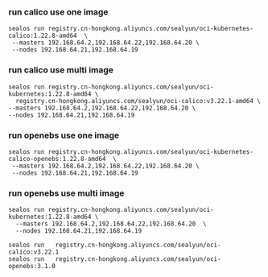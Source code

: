 ### run calico use one image

```shell
sealos run registry.cn-hongkong.aliyuncs.com/sealyun/oci-kubernetes-calico:1.22.8-amd64  \
 --masters 192.168.64.2,192.168.64.22,192.168.64.20 \
 --nodes 192.168.64.21,192.168.64.19
```

### run calico use multi image

```shell
sealos run registry.cn-hongkong.aliyuncs.com/sealyun/oci-kubernetes:1.22.8-amd64 \
  registry.cn-hongkong.aliyuncs.com/sealyun/oci-calico:v3.22.1-amd64 \
--masters 192.168.64.2,192.168.64.22,192.168.64.20 \
--nodes 192.168.64.21,192.168.64.19
```



### run openebs use one image

```shell
sealos run registry.cn-hongkong.aliyuncs.com/sealyun/oci-kubernetes-calico-openebs:1.22.8-amd64  \
 --masters 192.168.64.2,192.168.64.22,192.168.64.20 \
 --nodes 192.168.64.21,192.168.64.19
```


### run openebs use multi image

```shell
sealos run registry.cn-hongkong.aliyuncs.com/sealyun/oci-kubernetes:1.22.8-amd64 \
  --masters 192.168.64.2,192.168.64.22,192.168.64.20  \
  --nodes 192.168.64.21,192.168.64.19

sealos run   registry.cn-hongkong.aliyuncs.com/sealyun/oci-calico:v3.22.1
sealos run   registry.cn-hongkong.aliyuncs.com/sealyun/oci-openebs:3.1.0
```
